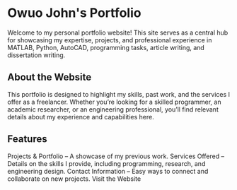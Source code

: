 # Owuo John's Portfolio

Welcome to my personal portfolio website! This site serves as a central hub for showcasing my expertise, projects, and professional experience in MATLAB, Python, AutoCAD, programming tasks, article writing, and dissertation writing.

## About the Website
This portfolio is designed to highlight my skills, past work, and the services I offer as a freelancer. Whether you’re looking for a skilled programmer, an academic researcher, or an engineering professional, you’ll find relevant details about my experience and capabilities here.

## Features
Projects & Portfolio – A showcase of my previous work.
Services Offered – Details on the skills I provide, including programming, research, and engineering design.
Contact Information – Easy ways to connect and collaborate on new projects.
Visit the Website
